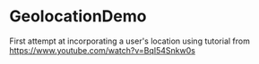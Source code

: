 # GeolocationDemo
First attempt at incorporating a user's location using tutorial from https://www.youtube.com/watch?v=BqI54Snkw0s
